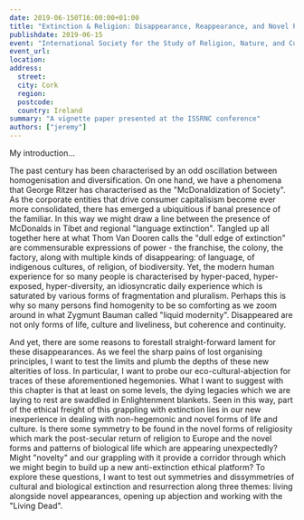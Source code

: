 ```yaml
---
date: 2019-06-150T16:00:00+01:00
title: "Extinction & Religion: Disappearance, Reappearance, and Novel Productions"
publishdate: 2019-06-15
event: "International Society for the Study of Religion, Nature, and Culture 2019 Conference"
event_url:
location: 
address:
  street:
  city: Cork
  region:
  postcode:
  country: Ireland
summary: "A vignette paper presented at the ISSRNC conference"
authors: ["jeremy"]
---
```


My introduction...

The past century has been characterised by an odd oscillation between homogenisation and diversification. On one hand, we have a phenomena that George Ritzer has characterised as the "McDonaldization of Society". As the corporate entities that drive consumer capitalisism become ever more consolidated, there has emerged a ubiquitious if banal presence of the familiar. In this way we might draw a line between the presence of McDonalds in Tibet and regional "language extinction". Tangled up all together here at what Thom Van Dooren calls the "dull edge of extinction" are commensurable expressions of power - the franchise, the colony, the factory, along with multiple kinds of disappearing: of language, of indigenous cultures, of religion, of biodiversity. Yet, the modern human experience for so many people is characterised by hyper-paced, hyper-exposed, hyper-diversity, an idiosyncratic daily experience which is saturated by various forms of fragmentation and pluralism. Perhaps this is why so many persons find homogenity to be so comforting as we zoom around in what Zygmunt Bauman called "liquid modernity". Disappeared are not only forms of life, culture and liveliness, but coherence and continuity.

And yet, there are some reasons to forestall straight-forward lament for these disappearances. As we feel the sharp pains of lost organising principles, I want to test the limits and plumb the depths of these new alterities of loss. In particular, I want to probe our eco-cultural-abjection for traces of these aforementioned hegemonies. What I want to suggest with this chapter is that at least on some levels, the dying legacies which we are laying to rest are swaddled in Enlightenment blankets. Seen in this way, part of the ethical freight of this grappling with extinction lies in our new inexperience in dealing with non-hegemonic and novel forms of life and culture. Is there some symmetry to be found in the novel forms of religiosity which mark the post-secular return of religion to Europe and the novel forms and patterns of biological life which are appearing unexpectedly? Might "novelty" and our grappling with it provide a corridor through which we might begin to build up a new anti-extinction ethical platform? To explore these questions, I want to test out symmetries and dissymmetries of cultural and biological extinction and resurrection along three themes: living alongside novel appearances, opening up abjection and working with the "Living Dead".